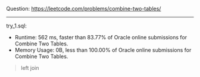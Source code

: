 Question: https://leetcode.com/problems/combine-two-tables/

---

try_1.sql:
* Runtime: 562 ms, faster than 83.77% of Oracle online submissions for Combine Two Tables.
* Memory Usage: 0B, less than 100.00% of Oracle online submissions for Combine Two Tables.

> left join
